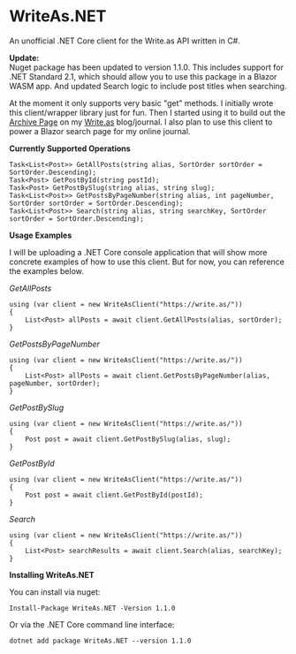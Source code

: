 # WriteAs.NET
An unofficial .NET Core client for the Write.as API written in C#.

**Update:**  
Nuget package has been updated to version 1.1.0. This includes support for .NET Standard 2.1, which should allow you to use this package in a Blazor WASM app. And updated Search logic to include post titles when searching.

At the moment it only supports very basic "get" methods. I initially wrote this client/wrapper library just for fun. Then I started using it to build out the [Archive Page](https://journal.dinobansigan.com/archive) on my [Write.as](https://write.as/) blog/journal. I also plan to use this client to power a Blazor search page for my online journal.

**Currently Supported Operations**

```
Task<List<Post>> GetAllPosts(string alias, SortOrder sortOrder = SortOrder.Descending);
Task<Post> GetPostById(string postId);
Task<Post> GetPostBySlug(string alias, string slug);
Task<List<Post>> GetPostsByPageNumber(string alias, int pageNumber, SortOrder sortOrder = SortOrder.Descending);
Task<List<Post>> Search(string alias, string searchKey, SortOrder sortOrder = SortOrder.Descending);
```

**Usage Examples**  

I will be uploading a .NET Core console application that will show more concrete examples of how to use this client. But for now, you can reference the examples below.  

*GetAllPosts*
```
using (var client = new WriteAsClient("https://write.as/"))
{
    List<Post> allPosts = await client.GetAllPosts(alias, sortOrder);
}
```

*GetPostsByPageNumber*
```
using (var client = new WriteAsClient("https://write.as/"))
{
    List<Post> allPosts = await client.GetPostsByPageNumber(alias, pageNumber, sortOrder);
}
```

*GetPostBySlug*
```
using (var client = new WriteAsClient("https://write.as/"))
{
    Post post = await client.GetPostBySlug(alias, slug);
}
```

*GetPostById*
```
using (var client = new WriteAsClient("https://write.as/"))
{
    Post post = await client.GetPostById(postId);
}
```

*Search*
```
using (var client = new WriteAsClient("https://write.as/"))
{
    List<Post> searchResults = await client.Search(alias, searchKey);
}
```

  
**Installing WriteAs.NET**

You can install via nuget:  

`Install-Package WriteAs.NET -Version 1.1.0`

Or via the .NET Core command line interface:  

`dotnet add package WriteAs.NET --version 1.1.0`


